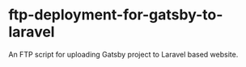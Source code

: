 # ftp-deployment-for-gatsby-to-laravel
An FTP script for uploading Gatsby project to Laravel based website.
